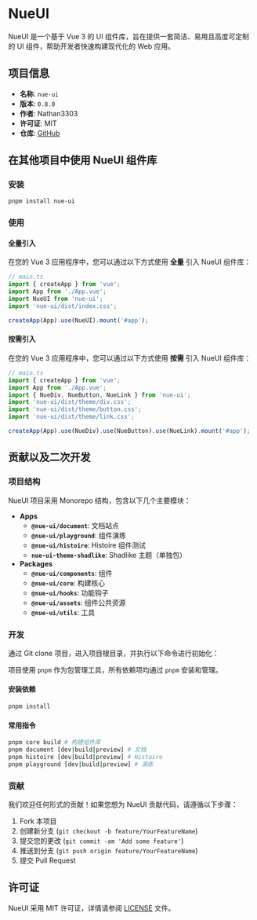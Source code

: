 # NueUI

NueUI 是一个基于 Vue 3 的 UI 组件库，旨在提供一套简洁、易用且高度可定制的 UI 组件，帮助开发者快速构建现代化的 Web 应用。

## 项目信息

- **名称**: `nue-ui`
- **版本**: `0.8.0`
- **作者**: Nathan3303
- **许可证**: MIT
- **仓库**: [GitHub](https://github.com/nathanlee323/nue-ui)

## 在其他项目中使用 NueUI 组件库

### 安装

```bash
pnpm install nue-ui
```

### 使用

#### 全量引入

在您的 Vue 3 应用程序中，您可以通过以下方式使用 **全量** 引入 NueUI 组件库：

```ts
// main.ts
import { createApp } from 'vue';
import App from './App.vue';
import NueUI from 'nue-ui';
import 'nue-ui/dist/index.css';

createApp(App).use(NueUI).mount('#app');
```

#### 按需引入

在您的 Vue 3 应用程序中，您可以通过以下方式使用 **按需** 引入 NueUI 组件库：

```ts
// main.ts
import { createApp } from 'vue';
import App from './App.vue';
import { NueDiv, NueButton, NueLink } from 'nue-ui';
import 'nue-ui/dist/theme/div.css';
import 'nue-ui/dist/theme/button.css';
import 'nue-ui/dist/theme/link.css';

createApp(App).use(NueDiv).use(NueButton).use(NueLink).mount('#app');
```

## 贡献以及二次开发

### 项目结构

NueUI 项目采用 Monorepo 结构，包含以下几个主要模块：

- **Apps**
    - **`@nue-ui/document`**: 文档站点
    - **`@nue-ui/playground`**: 组件演练
    - **`@nue-ui/histoire`**: Histoire 组件测试
    - **`nue-ui-theme-shadlike`**: Shadlike 主题（单独包）
- **Packages**
    - **`@nue-ui/components`**: 组件
    - **`@nue-ui/core`**: 构建核心
    - **`@nue-ui/hooks`**: 功能钩子
    - **`@nue-ui/assets`**: 组件公共资源
    - **`@nue-ui/utils`**: 工具

### 开发

通过 Git clone 项目，进入项目根目录，并执行以下命令进行初始化：

项目使用 `pnpm` 作为包管理工具，所有依赖项均通过 `pnpm` 安装和管理。

#### 安装依赖

```bash
pnpm install
```

#### 常用指令

```bash
pnpm core build # 构建组件库
pnpm document [dev|build|preview] # 文档
pnpm histoire [dev|build|preview] # Histoire
pnpm playground [dev|build|preview] # 演练
```

### 贡献

我们欢迎任何形式的贡献！如果您想为 NueUI 贡献代码，请遵循以下步骤：

1. Fork 本项目
2. 创建新分支 (`git checkout -b feature/YourFeatureName`)
3. 提交您的更改 (`git commit -am 'Add some feature'`)
4. 推送到分支 (`git push origin feature/YourFeatureName`)
5. 提交 Pull Request

## 许可证

NueUI 采用 MIT 许可证，详情请参阅 [LICENSE](LICENSE) 文件。
